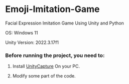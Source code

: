 # Emoji-Imitation-Game
Facial Expression Imitation Game Using Unity and Python

OS: Windows 11

Unity Version: 2022.3.17f1

### Before running the project, you need to:

1. Install [UnityCapture](https://github.com/schellingb/UnityCapture) On your PC.

2. Modify some part of the code.
